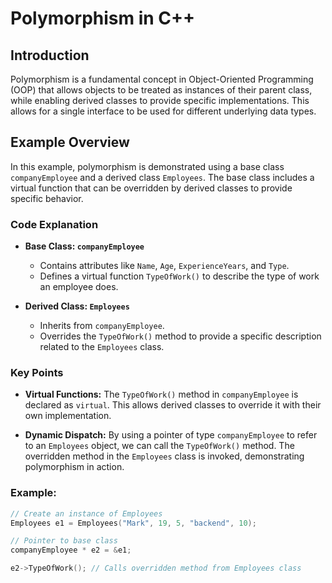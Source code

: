 # Polymorphism in C++

## Introduction

Polymorphism is a fundamental concept in Object-Oriented Programming (OOP) that allows objects to be treated as instances of their parent class, while enabling derived classes to provide specific implementations. This allows for a single interface to be used for different underlying data types.

## Example Overview

In this example, polymorphism is demonstrated using a base class `companyEmployee` and a derived class `Employees`. The base class includes a virtual function that can be overridden by derived classes to provide specific behavior.

### Code Explanation

- **Base Class: `companyEmployee`**
  - Contains attributes like `Name`, `Age`, `ExperienceYears`, and `Type`.
  - Defines a virtual function `TypeOfWork()` to describe the type of work an employee does.

- **Derived Class: `Employees`**
  - Inherits from `companyEmployee`.
  - Overrides the `TypeOfWork()` method to provide a specific description related to the `Employees` class.

### Key Points

- **Virtual Functions:** The `TypeOfWork()` method in `companyEmployee` is declared as `virtual`. This allows derived classes to override it with their own implementation.
  
- **Dynamic Dispatch:** By using a pointer of type `companyEmployee` to refer to an `Employees` object, we can call the `TypeOfWork()` method. The overridden method in the `Employees` class is invoked, demonstrating polymorphism in action.

### Example:

```cpp
// Create an instance of Employees
Employees e1 = Employees("Mark", 19, 5, "backend", 10);

// Pointer to base class
companyEmployee * e2 = &e1;

e2->TypeOfWork(); // Calls overridden method from Employees class
